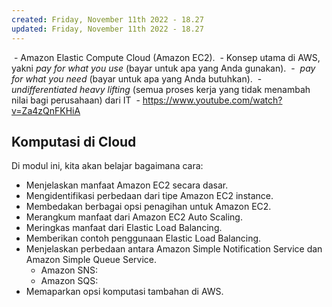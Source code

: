 ```yaml
---
created: Friday, November 11th 2022 - 18.27
updated: Friday, November 11th 2022 - 18.27
---
```

 - Amazon Elastic Compute Cloud (Amazon EC2).
 - Konsep utama di AWS, yakni _pay for what you use_ (bayar untuk apa yang Anda gunakan).
 -  _pay for what you need_ (bayar untuk apa yang Anda butuhkan).
 - _undifferentiated heavy lifting_ (semua proses kerja yang tidak menambah nilai bagi perusahaan) dari IT
 - https://www.youtube.com/watch?v=Za4zQnFKHiA

## Komputasi di Cloud
Di modul ini, kita akan belajar bagaimana cara:
-   Menjelaskan manfaat Amazon EC2 secara dasar.
-   Mengidentifikasi perbedaan dari tipe Amazon EC2 instance.
-   Membedakan berbagai opsi penagihan untuk Amazon EC2.
-   Merangkum manfaat dari Amazon EC2 Auto Scaling.
-   Meringkas manfaat dari Elastic Load Balancing.
-   Memberikan contoh penggunaan Elastic Load Balancing.
-   Menjelaskan perbedaan antara Amazon Simple Notification Service dan Amazon Simple Queue Service.
	- Amazon SNS:
	- Amazon SQS:
-   Memaparkan opsi komputasi tambahan di AWS.